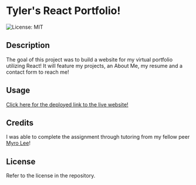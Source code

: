 # Tyler's React Portfolio!

![License: MIT](https://img.shields.io/badge/License-MIT-yellow.svg)

## Description

The goal of this project was to build a website for my virtual portfolio utilizing React! It will feature my projects, an About Me, my resume and a contact form to reach me!

## Usage

[Click here for the deployed link to the live website!](https://tyler273.github.io/react-portfolio-tjw/)

## Credits

I was able to complete the assignment through tutoring from my fellow peer [Myro Lee](https://github.com/myrojoylee)!

## License

Refer to the license in the repository.